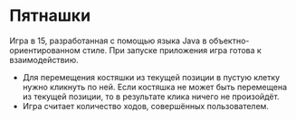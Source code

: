 # Пятнашки #
Игра в 15, разработанная с помощью языка Java в объектно-ориентированном стиле. 
При запуске приложения игра готова к взаимодействию. 

* Для перемещения костяшки из текущей позиции в пустую клетку нужно кликнуть по ней.
Если костяшка не может быть перемещена из текущей позиции, то в результате клика ничего не произойдёт.
* Игра считает количество ходов, совершённых пользователем.